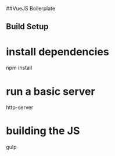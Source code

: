 ##VueJS Boilerplate

## Build Setup

# install dependencies
npm install

# run a basic server
http-server

# building the JS
gulp
